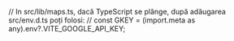 // In src/lib/maps.ts, dacă TypeScript se plânge, după adăugarea src/env.d.ts poți folosi:
// const GKEY = (import.meta as any).env?.VITE_GOOGLE_API_KEY;
